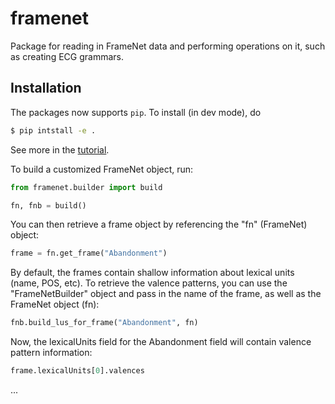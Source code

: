 # framenet
Package for reading in FrameNet data and performing operations on it, such as creating ECG grammars.

## Installation

The packages now supports `pip`. To install (in dev mode), do

```bash
$ pip intstall -e .
```

See more in the [tutorial](https://github.com/icsi-berkeley/framenet/wiki/FrameNet-Querying-Tutorial).

To build a customized FrameNet object, run:

```python
from framenet.builder import build

fn, fnb = build()
```

You can then retrieve a frame object by referencing the "fn" (FrameNet) object:

```python
frame = fn.get_frame("Abandonment")
```

By default, the frames contain shallow information about lexical units (name, POS, etc). To retrieve the valence patterns,
you can use the "FrameNetBuilder" object and pass in the name of the frame, as well as the FrameNet object (fn):

```python
fnb.build_lus_for_frame("Abandonment", fn)
```

Now, the lexicalUnits field for the Abandonment field will contain valence pattern information:

```python
frame.lexicalUnits[0].valences
```
...


